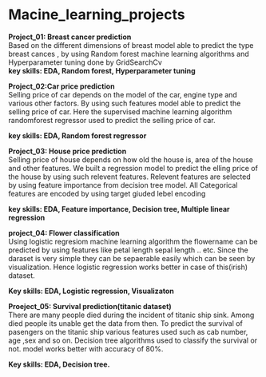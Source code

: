 # Macine_learning_projects
**Project_01: Breast cancer prediction**<br>
Based on the different dimensions of breast model able to predict the type breast cances , by using Random forest machine learning algorithms and Hyperparameter tuning done by GridSearchCv<br>
**key skills:  EDA, Random forest, Hyperparameter tuning**<br>


**Project_02:Car price prediction**<br>
Selling price of car depends on the model of the car, engine type and various other factors. By using such features model able to predict the selling price of car. Here the supervised machine learning algorithm randomforest regressor used to predict the selling price of car.<br>

**key skills: EDA, Random forest regressor**<br>

**Project_03: House price prediction**<br>
Selling price of house depends on how old the house is, area of the house and other features. We built a regression model to predict the elling price of the house by using such relevent features. Relevent features are selected by using feature importance from decision tree model. All Categorical features are encoded by using target giuded lebel encoding<br>

**key skills: EDA, Feature importance, Decision tree, Multiple linear regression**<br>

**project_04: Flower classification**<br>
Using logistic regresiom machine learning algorithm the flowername can be predicted by using features like petal length sepal length .. etc. Since the daraset is very simple they can be sepaerable easily which can be seen by visualization. Hence logistic regression works better in case of this(irish) dataset.<br>

**Key skills: EDA, Logistic regression, Visualizaton**<br>


**Proeject_05: Survival prediction(titanic dataset)**<br>
There are many people died during the incident of titanic ship sink. Among died people its unable get the data from then. To predict the survival of pasengers on the titanic ship various features used such as cab number, age ,sex and so on. Decision tree algorithms used to classify the survival or not. model works better  with accuracy of 80%.<br>

**Key skills: EDA, Decision tree.**




